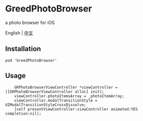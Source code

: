 # GreedPhotoBrowser

a photo browser for iOS

English | [中文](README-CN.md)

## Installation

```
pod 'GreedPhotoBrowser'
```

## Usage

```objc
    GRPhotoBrowserViewController *viewController = [[GRPhotoBrowserViewController alloc] init];
    viewController.photoItemsArray = _photoItemArray;
    viewController.modalTransitionStyle = UIModalTransitionStyleCrossDissolve;
    [self presentViewController:viewController animated:YES completion:nil];
```
